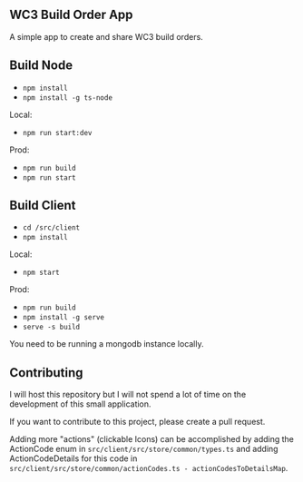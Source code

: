 ## WC3 Build Order App

A simple app to create and share WC3 build orders.

## Build Node

* `npm install`
* `npm install -g ts-node`

Local:
* `npm run start:dev`

Prod:
* `npm run build`
* `npm run start`

## Build Client

* `cd /src/client`
* `npm install`

Local:
* `npm start`

Prod:
* `npm run build`
* `npm install -g serve`
* `serve -s build`

You need to be running a mongodb instance locally.

## Contributing
I will host this repository but I will not spend a lot of time on the development of this small application.

If you want to contribute to this project, please create a pull request.

Adding more "actions" (clickable Icons) can be accomplished by adding the 
ActionCode enum in `src/client/src/store/common/types.ts` and adding ActionCodeDetails for this
code in `src/client/src/store/common/actionCodes.ts - actionCodesToDetailsMap`.
